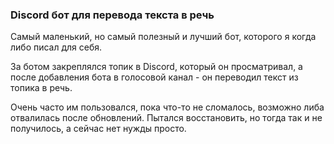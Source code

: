 ### Discord бот для перевода текста в речь

Самый маленький, но самый полезный и лучший бот, которого я когда либо писал для себя.

За ботом закреплялся топик в Discord, который он просматривал, а после добавления бота в голосовой канал - он переводил текст из топика в речь.

Очень часто им пользовался, пока что-то не сломалось, возможно либа отвалилась после обновлений. Пытался восстановить, но тогда так и не получилось, а сейчас нет нужды просто.
